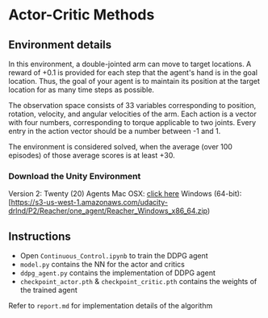 # Actor-Critic Methods

## Environment details
In this environment, a double-jointed arm can move to target locations. A reward of +0.1 is provided for each step that the agent's hand is in the goal location. Thus, the goal of your agent is to maintain its position at the target location for as many time steps as possible.

The observation space consists of 33 variables corresponding to position, rotation, velocity, and angular velocities of the arm. Each action is a vector with four numbers, corresponding to torque applicable to two joints. Every entry in the action vector should be a number between -1 and 1.

The environment is considered solved, when the average (over 100 episodes) of those average scores is at least +30.

### Download the Unity Environment

Version 2: Twenty (20) Agents
Mac OSX: [click here](https://s3-us-west-1.amazonaws.com/udacity-drlnd/P2/Reacher/one_agent/Reacher.app.zip)
Windows (64-bit): [https://s3-us-west-1.amazonaws.com/udacity-drlnd/P2/Reacher/one_agent/Reacher_Windows_x86_64.zip)

## Instructions
- Open `Continuous_Control.ipynb` to train the DDPG agent
- `model.py` contains the NN for the actor and critics
- `ddpg_agent.py` contains the implementation of DDPG agent
- `checkpoint_actor.pth` & `checkpoint_critic.pth` contains the weights of the trained agent

Refer to `report.md` for implementation details of the algorithm